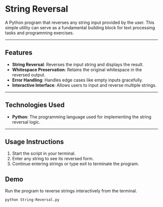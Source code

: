 # String Reversal

A Python program that reverses any string input provided by the user. This simple utility can serve as a fundamental building block for text processing tasks and programming exercises.

---

## Features

- **String Reversal**: Reverses the input string and displays the result.
- **Whitespace Preservation**: Retains the original whitespace in the reversed output.
- **Error Handling**: Handles edge cases like empty inputs gracefully.
- **Interactive Interface**: Allows users to input and reverse multiple strings.

---

## Technologies Used

- **Python**: The programming language used for implementing the string reversal logic.

---

## Usage Instructions
1. Start the script in your terminal.
2. Enter any string to see its reversed form.
3. Continue entering strings or type exit to terminate the program.

## Demo

Run the program to reverse strings interactively from the terminal.  
```bash
python String-Reversal.py
